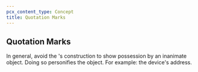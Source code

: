 ```yaml
---
pcx_content_type: Concept
title: Quotation Marks
---
```


## Quotation Marks

In general, avoid the 's construction to show possession by an inanimate object. Doing so personifies the object. For example: the device's address.
